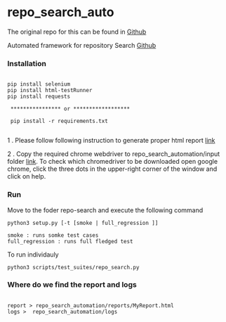 # repo_search_auto

The original repo for this can be found in [Github](https://github.com/amrutha1098/repo_search_auto)

Automated framework for repository Search [Github](https://github.com/kesavan-rangan/repo-search)

### Installation

```console

pip install selenium
pip install html-testRunner
pip install requests

 **************** or ******************
 
 pip install -r requirements.txt
 
```
1 . Please follow following instruction to generate proper html report [link](https://stackoverflow.com/questions/71858651/attributeerror-htmltestresult-object-has-no-attribute-count-relevant-tb-lev)

2 . Copy the required chrome webdriver to repo_search_automation/input folder [link](https://chromedriver.chromium.org/downloads).
    To check which chromedriver to be downloaded open google chrome, click the three dots in the upper-right corner of the window and click on help.

### Run

Move to the foder repo-search and execute the following command 

```console 
python3 setup.py [-t [smoke | full_regression ]] 

smoke : runs somke test cases
full_regression : runs full fledged test

```


To run individauly 

```console
python3 scripts/test_suites/repo_search.py

```

### Where do we find the report and logs 

```console

report > repo_search_automation/reports/MyReport.html
logs >  repo_search_automation/logs
```
